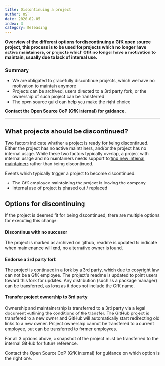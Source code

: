```yaml
---
title: Discontinuing a project
author: OST
date: 2020-02-05
index: 3
category: Releasing
---
```


**Overview of the different options for discontinuing a GfK open source project, this process is to
be used for projects which no longer have active maintainers, or projects which GfK no longer have a motivation
to maintain, usually due to lack of internal use.**


### Summary

- We are obligated to gracefully discontinue projects, which we have no motivation to maintain anymore
- Projects can be archived, users directed to a 3rd party fork, or the ownership of such project can be transferred
- The open source guild can help you make the right choice


**Contact the Open Source CoP (GfK internal) for guidance.**

---

## What projects should be discontinued?

Two factors indicate whether a project is ready for being discontinued. Either the project has no active maintainers,
and/or the project has no internal usage. While these two factors typically overlap, a project with internal
usage and no maintainers needs support to [find new internal maintainers](https://gfk.github.io/docs/promoting/promotion-channels/) rather than being discontinued.

Events which typically trigger a project to become discontinued:

- The GfK employee maintaining the project is leaving the company
- Internal use of project is phased out / replaced


## Options for discontinuing

If the project is deemed fit for being discontinued, there are multiple options for executing this change:

#### Discontinue with no succesor
The project is marked as archived on github, readme is updated to indicate when maintenance will end,
no alternative owner is found.

#### Endorse a 3rd party fork
The project is continued in a fork by a 3rd party, which due to copyright law can not be
a GfK employee. The project's readme is updated to point users toward this fork for updates.
Any distribution (such as a package manager) can be transferred, as long as it does not include the
GfK name.

#### Transfer project ownership to 3rd party
Ownership and maintainership is transferred to a 3rd party via a legal document outlining the
conditions of the transfer. The GitHub project is transfered to a new owner and GitHub will
automatically start redirecting old links to a new owner.
Project ownership cannot be transfered to a current employee, but can be transferred to former
employees.

For all 3 options above, a snapshot of the project must be transferred to the internal GitHub
for future reference.


Contact the Open Source CoP (GfK internal) for guidance on which option is the right one.
